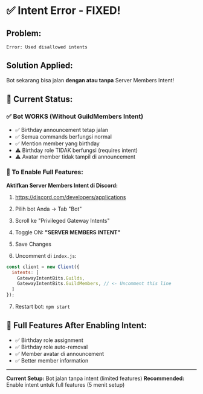 # ✅ Intent Error - FIXED!

## Problem:
```
Error: Used disallowed intents
```

## Solution Applied:
Bot sekarang bisa jalan **dengan atau tanpa** Server Members Intent!

## 🎯 Current Status:

### ✅ Bot WORKS (Without GuildMembers Intent)
- ✅ Birthday announcement tetap jalan
- ✅ Semua commands berfungsi normal  
- ✅ Mention member yang birthday
- ⚠️ Birthday role TIDAK berfungsi (requires intent)
- ⚠️ Avatar member tidak tampil di announcement

### 🔧 To Enable Full Features:

**Aktifkan Server Members Intent di Discord:**

1. https://discord.com/developers/applications
2. Pilih bot Anda → Tab "Bot"
3. Scroll ke "Privileged Gateway Intents"
4. Toggle ON: **"SERVER MEMBERS INTENT"**
5. Save Changes

6. Uncomment di `index.js`:
```javascript
const client = new Client({ 
  intents: [
    GatewayIntentBits.Guilds,
    GatewayIntentBits.GuildMembers, // <- Uncomment this line
  ] 
});
```

7. Restart bot: `npm start`

## 🎉 Full Features After Enabling Intent:
- ✅ Birthday role assignment
- ✅ Birthday role auto-removal
- ✅ Member avatar di announcement
- ✅ Better member information

---

**Current Setup:** Bot jalan tanpa intent (limited features)
**Recommended:** Enable intent untuk full features (5 menit setup)
